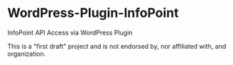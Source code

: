 # WordPress-Plugin-InfoPoint
InfoPoint API Access via WordPress Plugin

This is a "first draft" project and is not endorsed by, nor affiliated with, and organization.
